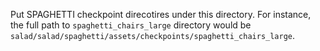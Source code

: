 Put SPAGHETTI checkpoint direcotires under this directory. For instance, the full path to `spaghetti_chairs_large` directory would be `salad/salad/spaghetti/assets/checkpoints/spaghetti_chairs_large`.
